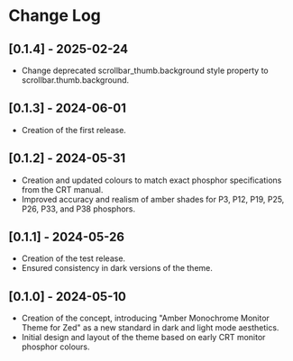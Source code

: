 # Change Log

## [0.1.4] - 2025-02-24

- Change deprecated scrollbar_thumb.background style property to scrollbar.thumb.background.

## [0.1.3] - 2024-06-01

- Creation of the first release.

## [0.1.2] - 2024-05-31

- Creation and updated colours to match exact phosphor specifications from the CRT manual.
- Improved accuracy and realism of amber shades for P3, P12, P19, P25, P26, P33, and P38 phosphors.

## [0.1.1] - 2024-05-26

- Creation of the test release.
- Ensured consistency in dark versions of the theme.

## [0.1.0] - 2024-05-10

- Creation of the concept, introducing "Amber Monochrome Monitor Theme for Zed" as a new standard in dark and light mode aesthetics.
- Initial design and layout of the theme based on early CRT monitor phosphor colours.
